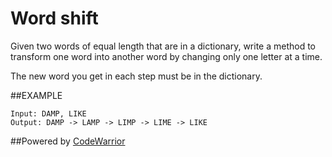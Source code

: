 # Word shift

Given two words of equal length that are in a dictionary,
write a method to transform one word into another word by 
changing only one letter at a time.

The new word you get in each step must be in the dictionary.

##EXAMPLE

    Input: DAMP, LIKE
    Output: DAMP -> LAMP -> LIMP -> LIME -> LIKE

##Powered by [CodeWarrior](http://code-warrior.herokuapp.com)
